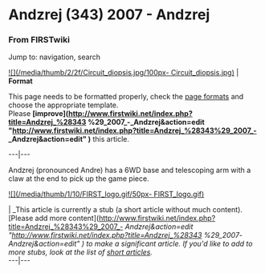 # Andzrej (343) 2007 - Andzrej

### From FIRSTwiki

Jump to: navigation, search

[![](/media/thumb/2/2f/Circuit_diopsis.jpg/100px-
Circuit_diopsis.jpg)](Image:Circuit_diopsis.jpg "" ) |  **Format**  

This page needs to be formatted properly, check the [page
formats](FIRSTwiki:Page_formats "FIRSTwiki:Page formats" ) and
choose the appropriate template.  
Please **[improve](http://www.firstwiki.net/index.php?title=Andzrej_%28343
%29_2007_-_Andzrej&action=edit
"http://www.firstwiki.net/index.php?title=Andzrej_%28343%29_2007_-
_Andzrej&action=edit" )** this article.  
  
---|---  
  
  
Andzrej (pronounced Andre) has a 6WD base and telescoping arm with a claw at
the end to pick up the game piece.

  

[![](/media/thumb/1/10/FIRST_logo.gif/50px-
FIRST_logo.gif)](Image:FIRST_logo.gif "" )

|  _This article is currently a stub (a short article without much content).
[Please add more
content](http://www.firstwiki.net/index.php?title=Andzrej_%28343%29_2007_-
_Andzrej&action=edit "http://www.firstwiki.net/index.php?title=Andzrej_%28343
%29_2007_-_Andzrej&action=edit" ) to make a significant article. If you'd like
to add to more stubs, look at the list of [short
articles](Special:Shortpages "Special:Shortpages" )._  
---|---  
  
